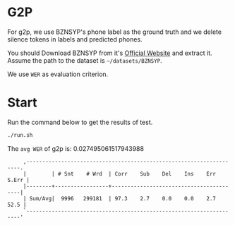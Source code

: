 # G2P
For g2p, we use BZNSYP's phone label as the ground truth and we delete silence tokens in labels and predicted phones.

You should Download BZNSYP from it's [Official Website](https://test.data-baker.com/data/index/source) and extract it. Assume the path to the dataset is `~/datasets/BZNSYP`.

We use `WER` as evaluation criterion.

# Start
Run the command below to get the results of test.
```bash
./run.sh
```
The `avg WER` of g2p is: 0.027495061517943988
```text
     ,--------------------------------------------------------------------.
     |        | # Snt    # Wrd  | Corr    Sub    Del    Ins    Err  S.Err |
     |--------+-----------------+-----------------------------------------|
     | Sum/Avg|  9996   299181  | 97.3    2.7    0.0    0.0    2.7   52.5 |
     `--------------------------------------------------------------------'
```
